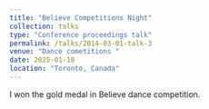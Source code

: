 ```yaml
---
title: "Believe Competitions Night"
collection: talks
type: "Conference proceedings talk"
permalink: /talks/2014-03-01-talk-3
venue: "Dance cometitions "
date: 2025-01-18
location: "Toronto, Canada"
---
```


I won the gold medal in Believe dance competition.
